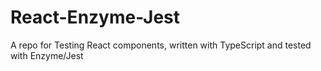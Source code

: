# React-Enzyme-Jest
A repo for Testing React components, written with TypeScript and tested with Enzyme/Jest
